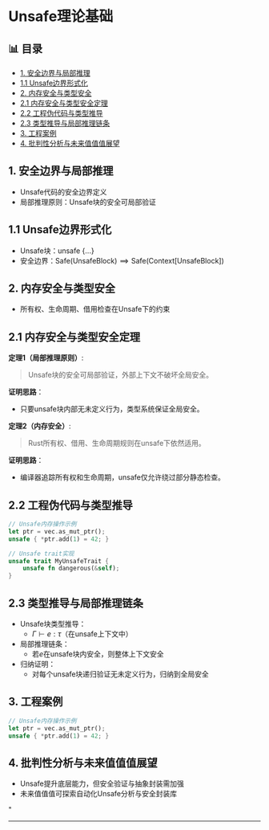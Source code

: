 ﻿# Unsafe理论基础


## 📊 目录

- [1. 安全边界与局部推理](#1-安全边界与局部推理)
- [1.1 Unsafe边界形式化](#11-unsafe边界形式化)
- [2. 内存安全与类型安全](#2-内存安全与类型安全)
- [2.1 内存安全与类型安全定理](#21-内存安全与类型安全定理)
- [2.2 工程伪代码与类型推导](#22-工程伪代码与类型推导)
- [2.3 类型推导与局部推理链条](#23-类型推导与局部推理链条)
- [3. 工程案例](#3-工程案例)
- [4. 批判性分析与未来值值值展望](#4-批判性分析与未来值值值展望)


## 1. 安全边界与局部推理

- Unsafe代码的安全边界定义
- 局部推理原则：Unsafe块的安全可局部验证

## 1.1 Unsafe边界形式化

- Unsafe块：$\text{unsafe}\ \{...\}$
- 安全边界：$\text{Safe}(\text{UnsafeBlock}) \implies \text{Safe}(\text{Context}[\text{UnsafeBlock}])$

## 2. 内存安全与类型安全

- 所有权、生命周期、借用检查在Unsafe下的约束

## 2.1 内存安全与类型安全定理

**定理1（局部推理原则）**:
> Unsafe块的安全可局部验证，外部上下文不破坏全局安全。

**证明思路**：

- 只要unsafe块内部无未定义行为，类型系统保证全局安全。

**定理2（内存安全）**:
> Rust所有权、借用、生命周期规则在unsafe下依然适用。

**证明思路**：

- 编译器追踪所有权和生命周期，unsafe仅允许绕过部分静态检查。

## 2.2 工程伪代码与类型推导

```rust
// Unsafe内存操作示例
let ptr = vec.as_mut_ptr();
unsafe { *ptr.add(1) = 42; }

// Unsafe trait实现
unsafe trait MyUnsafeTrait {
    unsafe fn dangerous(&self);
}
```

## 2.3 类型推导与局部推理链条

- Unsafe块类型推导：
  - $\Gamma \vdash e: \tau$（在unsafe上下文中）
- 局部推理链条：
  - 若$e$在unsafe块内安全，则整体上下文安全
- 归纳证明：
  - 对每个unsafe块递归验证无未定义行为，归纳到全局安全

## 3. 工程案例

```rust
// Unsafe内存操作示例
let ptr = vec.as_mut_ptr();
unsafe { *ptr.add(1) = 42; }
```

## 4. 批判性分析与未来值值值展望

- Unsafe提升底层能力，但安全验证与抽象封装需加强
- 未来值值值可探索自动化Unsafe分析与安全封装库

"

---
